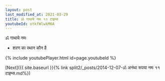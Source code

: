 ```yaml
---
layout: post
last_modified_at: 2021-03-29
title: ॐ गाथाये नमः ११ टाइम्स
youtubeId: otkfWlwkM6A
---
```

 
 
 ॐ गाथाये नमः  
 
 -  शरण का स्थान कौन है 
 
  
 
  
 
 
 
 
 
 


{% include youtubePlayer.html id=page.youtubeId %}
 
[Next]({{ site.baseurl }}{% link  split2/_posts/2014-12-07-ॐ अनंथा रूपया नमः ११ टाइम्स.md%})
 
